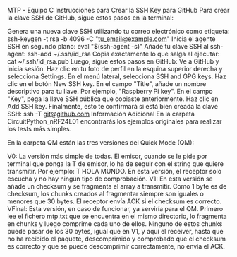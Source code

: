 MTP - Equipo C
Instrucciones para Crear la SSH Key para GitHub
Para crear la clave SSH de GitHub, sigue estos pasos en la terminal:

Genera una nueva clave SSH utilizando tu correo electrónico como etiqueta:
ssh-keygen -t rsa -b 4096 -C "tu_email@example.com"
Inicia el agente SSH en segundo plano:
eval "$(ssh-agent -s)"
Añade tu clave SSH al ssh-agent:
ssh-add ~/.ssh/id_rsa
Copia exactamente lo que salga al ejecutar:
cat ~/.ssh/id_rsa.pub
Luego, sigue estos pasos en GitHub: Ve a GitHub y inicia sesión. Haz clic en tu foto de perfil en la esquina superior derecha y selecciona Settings. En el menú lateral, selecciona SSH and GPG keys. Haz clic en el botón New SSH key. En el campo "Title", añade un nombre descriptivo para tu llave. Por ejemplo, "Raspberry Pi key". En el campo "Key", pega la llave SSH pública que copiaste anteriormente. Haz clic en Add SSH key.
Finalmente, esto te confirmará si está bien creada la clave SSH:
ssh -T git@github.com
Información Adicional
En la carpeta CircuitPython_nRF24L01 encontrarás los ejemplos originales para realizar los tests más simples.

En la carpeta QM están las tres versiones del Quick Mode (QM):

V0: La versión más simple de todas. El emisor, cuando se le pide por terminal que ponga la T de emisor, lo ha de seguir con el string que quiere transmitir. Por ejemplo: T HOLA MUNDO. En esta versión, el receptor solo escucha y no hay ningún tipo de comprobación.
V1: En esta versión se añade un checksum y se fragmenta el array a transmitir. Como 1 byte es de checksum, los chunks creados al fragmentar siempre son iguales o menores que 30 bytes. El receptor envía ACK si el checksum es correcto.
VFinal: Esta versión, en caso de funcionar, ya serviría para el QM. Primero lee el fichero mtp.txt que se encuentra en el mismo directorio, lo fragmenta en chunks y luego comprime cada uno de ellos. Ninguno de estos chunks puede pasar de los 30 bytes, igual que en V1, y aquí el receiver, hasta que no ha recibido el paquete, descomprimido y comprobado que el checksum es correcto y que se puede descomprimir correctamente, no envía el ACK.
